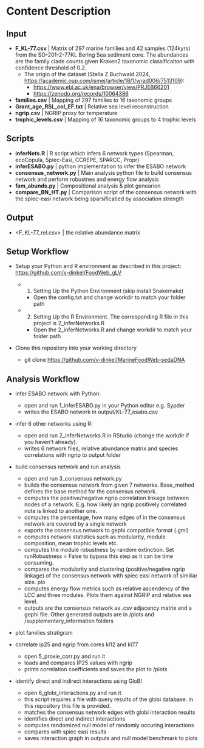 # Content Description
## Input
- <b>F_KL-77.csv</b> | Matrix of 297 marine families and 42 samples (124kyrs) from the SO-201-2-77KL Bering Sea sediment core. The abundances are the family clade counts given Kraken2 taxonomic classificaiton with confidence threshold of 0.2.
  - The origin of the dataset (Stella Z Buchwald 2024, https://academic.oup.com/ismej/article/18/1/wrad006/7513109):
    - https://www.ebi.ac.uk/ena/browser/view/PRJEB66201
    - https://zenodo.org/records/10064386 
- <b>families.csv</b> | Mapping of 297 families to 16 taxonomic groups
- <b>Grant_age_RSL_col_EF.txt</b> | Relative sea level reconstruction
- <b>ngrip.csv</b> | NGRIP proxy for temperature
- <b>trophic_levels.csv</b> | Mapping of 16 taxonomic groups to 4 trophic levels
## Scripts
- <b>inferNets.R</b> | R script which infers 6 network types (Spearman, ecoCopula, Spiec-Easi, CCREPE, SPARCC, Propr)
- <b>inferESABO.py</b> | python implementation to infer the ESABO network
- <b>consensus_network.py</b> | Main analysis python file to build consensus network and perform robustnes and energy flow analysis
- <b>fam_abunds.py</b> | Compositional analysis & plot genearion
- <b>compare_BN_HT.py</b> | Comparison script of the consensus network with the spiec-easi network being sparsificatied by association strength 
## Output
- <F_KL-77_rel.csv> | the relative abundance matrix 

## Setup Workflow
- Setup your Python and R environment as described in this project: https://github.com/v-dinkel/FoodWeb_gLV
    - 1. Setting Up the Python Environment (skip install Snakemake)
        - Open the config.txt and change workdir to match your folder path
    - 2. Setting Up the R Environment. The corresponding R file in this project is 2_inferNetworks.R
        - Open the 2_inferNetworks.R and change workdir to match your folder path
    
- Clone this repository into your working directory
    - git clone https://github.com/v-dinkel/MarineFoodWeb-sedaDNA

## Analysis Workflow
- infer ESABO network with Python:
    - open and run 1_inferESABO.py in your Python editor e.g. Sypder
    - writes the ESABO network in output/KL-77_esabo.csv

- infer 6 other networks using R:
    - open and run 2_inferNetworks.R in RStudio (change the workdir if you haven't already).
    - writes 6 network files, relative abundance matrix and species correlations with ngrip to output folder 
    
- build consensus network and run analysis
    - open and run 3_consensus network.py
    - builds the consensus network from given 7 networks. Base_method defines the base method for the consensus network.
    - computes the positive/negative ngrip correlation linkage between nodes of a network. E.g. how likely an ngrip positively correlated note is linked to another one.
    - computes the percentage, how many edges of in the consensus network are covered by a single network
    - exports the consensus network to gephi compatible format (.gml)
    - computes network statistics such as modularity, module composition, mean trophic levels etc.
    - computes the module robustness by random extinction. Set runRobustness = False to bypass this step as it can be time consuming.
    - compares the modularity and clustering (positive/negative ngrip linkage) of the consensus network with spiec easi network of similiar size. plo
    - computes energy flow metrics such as relative ascendency of the LCC and three modules. Plots them against NGRIP and relative sea level.
    - outputs are the consensus network as .csv adjacency matrix and a gephi file. Other generated outputs are in /plots and /supplementary_information folders

- plot families stratigram

- correlate ip25 and ngrip from cores kl12 and kl77
    - open 5_proxie_corr.py and run it
    - loads and compares IP25 values with ngrip
    - prints correlation coefficients and saves the plot to /plots
    
- identify direct and indirect interactions using GloBI
    - open 6_globi_interactions.py and run it
    - this script requires a file with query results of the globi database. in this repository this file is provided.
    - matches the consensus network edges with globi interaction results
    - identifies direct and indirect interactions
    - computes randomized null model of randomly occuring interactions
    - compares with spiec easi results
    - saves interaction graph in outputs and null model benchmark to plots
